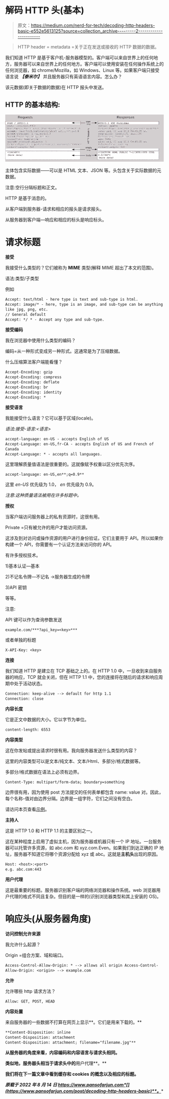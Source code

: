 # 解码 HTTP 头(基本)

> 原文：<https://medium.com/nerd-for-tech/decoding-http-headers-basic-e552e5613125?source=collection_archive---------2----------------------->

> HTTP header = metadata =关于正在发送或接收的 HTTP 数据的数据。

我们知道 HTTP 是基于客户机-服务器模型的。客户端可以来自世界上的任何地方，服务器可以来自世界上的任何地方。客户端可以使用安装在任何操作系统上的任何浏览器，如 chrome/Mozilla，如 Windows、Linux 等。如果客户端只接受语言说 ***【泰米尔】*** 并且服务器只有英语语言内容。怎么办？

该元数据(即关于数据的数据)在 HTTP 报头中发送。

## HTTP 的基本结构:

![](img/49005f45caca68bdb2baafef53c67608.png)

主体包含实际数据——可以是 HTML 文本、JSON 等。头包含关于实际数据的元数据。

注意:空行分隔标题和正文。

HTTP 是基于消息的。

从客户端到服务器-请求和相应的报头是请求报头。

从服务器到客户端—响应和相应的标头是响应标头。

# 请求标题

**接受**

我接受什么类型的？它们被称为 **MIME** 类型(解释 MIME 超出了本文的范围)。

语法:类型/子类型

例如

```
Accept: text/html - here type is text and sub-type is html. 
Accept: image/* - here, type is an image, and sub-type can be anything like jpg, png, etc. 
// General default 
Accept: */ * - Accept any type and sub-type.
```

**接受编码**

我在浏览器中使用什么类型的编码？

编码=从一种形式变成另一种形式。这通常是为了压缩数据。

什么压缩算法客户端能看懂？

```
Accept-Encoding: gzip 
Accept-Encoding: compress 
Accept-Encoding: deflate 
Accept-Encoding: br 
Accept-Encoding: identity 
Accept-Encoding: *
```

**接受语言**

我能接受什么语言？它可以基于区域(locale)。

*语法:接受-语言:<语言>*

```
accept-language: en-US - accepts English of US 
Accept-Language: en-US,fr-CA - accepts English of US and French of Canada 
Accept-Language: * - accepts all languages.
```

这里理解质量值语法是很重要的。这就像赋予权重以区分优先次序。

```
accept-language: en-US,en**;q=0.9**
```

这里 *en-US* 优先级为 1.0， *en* 优先级为 0.9。

*注意:这种质量语法被用在许多标题中。*

**授权**

当客户端访问服务器上的私有资源时，这很有用。

Private =只有被允许的用户才能访问资源。

这涉及到对访问或操作资源的用户进行身份验证。它们主要用于 API。所以如果你构建一个 API，你需要有一个认证方法来访问你的 API。

有许多授权技术。

1)基本认证—基本<base64 encoded="" string=""></base64>

2)不记名令牌—不记名 <token>→服务器生成的令牌</token>

3)API 密钥

等等。

注意:

API 键可以作为查询参数发送

```
example.com/***?api_key=<key>***
```

或者单独的标题

```
X-API-Key: <key>
```

**连接**

我们知道 HTTP 是建立在 TCP 基础之上的。在 HTTP 1.0 中，一旦收到来自服务器的响应，TCP 就会关闭，但在 HTTP 1.1 中，您的连接将在随后的请求和响应周期中处于活动状态。

```
Connection: keep-alive --> default for http 1.1 
Connection: close
```

**内容长度**

它是正文中数据的大小。它以字节为单位。

```
content-length: 6553
```

**内容类型**

这在你发帖或提出请求时很有用。我向服务器发送什么类型的内容？

这里的内容类型可以是文本/纯文本、文本/Html、多部分/格式数据等。

多部分/格式数据在语法上必须有边界。

```
Content-Type: multipart/form-data; boundary=something
```

边界很有用，因为使用 post 方法提交的任何表单都包含 name: value 对。因此，每个名称-值对由边界分隔。边界是一组字符，它们之间没有空白。

请访问本页查看[示例](https://developer.mozilla.org/en-US/docs/Web/HTTP/Headers/Content-Type)。

**主持人**

这是 HTTP 1.0 和 HTTP 1.1 的主要区别之一。

这在某种程度上启用了虚拟主机，因为服务器或机器只有一个 IP 地址。一台服务器可以托管许多资源，如 abc.com 和 xyz.com.Even。如果我们到达正确的 IP 地址，服务器不知道它将哪个资源分配给 xyz 或 abc。这就是**主机头**出现的原因。

```
Host: <host>:<port> 
e.g. abc.com:443
```

**用户代理**

这是最重要的标题。服务器识别客户端的网络浏览器和操作系统。web 浏览器用户代理的格式不同且复杂。但目的是一样的(识别浏览器类型和其上安装的 OS)。

# 响应头(从服务器角度)

**访问控制允许来源**

我允许什么起源？

Origin =组合方案、域和端口。

```
Access-Control-Allow-Origin: * --> allows all origin Access-Control-Allow-Origin: <origin> --> example.com
```

**允许**

允许哪些 http 请求方法？

```
Allow: GET, POST, HEAD
```

**内容处置**

来自服务器的一些数据不打算在网页上显示**。它们是用来下载的。**

```
**Content-Disposition: inline 
Content-Disposition: attachment 
Content-Disposition: attachment; filename="filename.jpg"**
```

**从服务器的角度来看，内容编码和内容语言与请求头相同。**

**类似地，**服务器**头相当于请求头中的**用户代理**。**

**我们将在下一篇文章中看到缓存和 cookies 的概念以及相应的标题。**

***原载于 2022 年 8 月 14 日 https://www.pansofarjun.com*[](https://www.pansofarjun.com/post/decoding-http-headers-basic)**。****